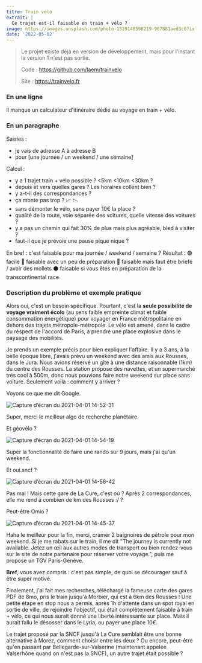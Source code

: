 ```yaml
---
titre: Train vélo 
extrait: |
  Ce trajet est-il faisable en train + vélo ? 
image: https://images.unsplash.com/photo-1529148598219-967881aed3c0?ixlib=rb-1.2.1&ixid=MnwxMjA3fDB8MHxwaG90by1wYWdlfHx8fGVufDB8fHx8&auto=format&fit=crop&w=1170&q=80
date: '2022-05-02'
---
```


> Le projet existe déjà en version de développement, mais pour l'instant la version 1 n'est pas sortie. 
> 
> Code : https://github.com/laem/trainvelo
> 
> Site : https://trainvelo.fr

### En une ligne 

Il manque un calculateur d'itinéraire dédié au voyage en train + vélo. 

### En un paragraphe

Saisies : 
- je vais de adresse A à adresse B
- pour [une journée / un weekend / une semaine]

Calcul : 
- y a 1 trajet train + vélo possible ? <5km  <10km  <30km ? 
- depuis et vers quelles gares ? Les horaires collent bien ?
- y a-t-il des correspondances ?
- ça monte pas trop ? 📈 📉
- sans démonter le vélo, sans payer 10€ la place ?
- qualité de la route, voie séparée des voitures, quelle vitesse des voitures ?
- y a pas un chemin qui fait 30% de plus mais plus agréable, bled à visiter ? 
- faut-il que je prévoie une pause pique nique ?

En bref : c'est faisable pour ma journée / weekend / semaine ? 
Résultat : 
🟢 facile
🔵 faisable avec un peu de préparation
🔴 faisable mais faut être briefé / avoir des mollets
⚫️ faisable si vous êtes en préparation de la transcontinental race


### Description du problème et exemple pratique

Alors oui, c'est un besoin spécifique. Pourtant, c'est la **seule possibilité de voyage vraiment écolo**  (au sens faible empreinte climat et faible consommation énergétique) pour voyager en France métropolitaine en dehors des trajets métropole-métropole. Le vélo est amené, dans le cadre du respect de l'accord de Paris, a prendre une place explosive dans le paysage des mobilités.

Je prends un exemple précis pour bien expliquer l'affaire. Il y a 3 ans, à la belle époque libre, j'avais prévu un weekend avec des amis aux Rousses, dans le Jura. Nous avions réservé un gîte à une distance raisonnable (1km) du centre des Rousses. La station propose des navettes, et un supermarché très cool à 500m, donc nous pouvions faire notre weekend sur place sans voiture. Seulement voilà : comment y arriver ? 

Voyons ce que me dit Google. 

![Capture d’écran du 2021-04-01 14-52-31](https://user-images.githubusercontent.com/1177762/113296550-e74c9580-92f9-11eb-90ed-ae52492cb806.png)

Super, merci le meilleur algo de recherche planétaire.

Et géovélo ? 

![Capture d’écran du 2021-04-01 14-54-19](https://user-images.githubusercontent.com/1177762/113296741-267ae680-92fa-11eb-9f91-7bfe505ad3ab.png)

Super la fonctionnalité de faire une rando sur 9 jours, mais j'ai qu'un weekend.

Et oui.sncf ? 

![Capture d’écran du 2021-04-01 14-56-42](https://user-images.githubusercontent.com/1177762/113297063-7ce82500-92fa-11eb-9dea-31086aa1ab4e.png)

Pas mal ! Mais cette gare de La Cure, c'est où ? Après 2 correspondances, elle me rend à combien de km des Rousses :/ ?

Peut-être Omio ? 

![Capture d’écran du 2021-04-01 14-45-37](https://user-images.githubusercontent.com/1177762/113296859-48746900-92fa-11eb-8f20-780896fefd2c.png)

Haha le meilleur pour la fin, merci, cramer 2 baignoires de pétrole pour mon weekend. Si je me rabats sur le train, il me dit "The journey is currently not available. Jetez un œil aux autres modes de transport ou bien rendez-vous sur le site de notre partenaire pour réserver votre voyage.", puis me propose un TGV Paris-Genève.

**Bref**, vous avez compris : c'est pas simple, de quoi se décourager sauf à être super motivé. 

Finalement, j'ai fait mes recherches, téléchargé la fameuse carte des gares PDF de 8mo, pris le train jusqu'à Morbier, qui est à 6km des Rousses ! Une petite étape en stop nous a permis, après 1h d'attente dans un spot royal en sortie de ville, de rejoindre l'objectif, qui était complètement faisable à train + vélo, ce qui nous aurait donné une liberté intéressante sur place. Mais il aurait fallu le désosser dans le Lyria, ou payer une place 10€. 

Le trajet proposé par la SNCF jusqu'à La Cure semblait être une bonne alternative à Morez, comment choisir entre les deux ? Ou encore, peut-être qu'en passant par Bellegarde-sur-Valserine (maintenant appelée Valserhône quand on n'est pas la SNCF), un autre trajet était possible ? 



